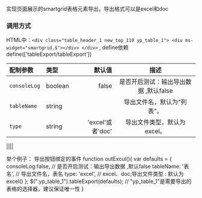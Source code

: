 实现页面展示的smartgrid表格元素导出，导出格式可以是excel和doc 
### 调用方式  
HTML中：`<div class="table_header_1 new_top_110 yp_table_1">
             <div ms-widget="smartgrid,$"></div>
        </div>` ,
define依赖define(['tableExport/tableExport'])  

| 配制参数 |  类型| 默认值 |  描述  |
| :-- | :-- | ----:| :--: |
|`consoleLog`|boolean|false|是否开启测试：输出导出数据 ,默认false|
|`tableName`|string|  |导出文件名，默认为"列表"。|
|`type`|string| 'excel'或者'doc' |导出文件类型，默认为excel。|

||||

举个例子：
导出按钮绑定的事件 function outExcul(){
                     var defaults = {
                              consoleLog:false,   // 是否开启测试：输出导出数据 ,默认false
		              tableName: '表名',   // 导出文件名，表名
                	      type: 'excel',   // excel、doc;导出文件类型 : 默认为excel() 
                          };
                      $(".yp_table_1").tableExport(defaults);    // "yp_table_1"是需要导出的表格的选择器，建议保证唯一性
                  }